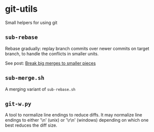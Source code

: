 # git-utils
Small helpers for using git

## `sub-rebase`

Rebase gradually: replay branch commits over newer commits on target branch, to handle the conflicts in smaller units.

See post: [Break big merges to smaller pieces](https://yairchu.github.io/posts/split-merge-to-smaller-pieces)

## `sub-merge.sh`

A merging variant of `sub-rebase.sh`

## `git-w.py`

A tool to normalize line endings to reduce diffs.
It may normalize line endings to either '\n' (unix) or '\r\n' (windows)
depending on which one best reduces the diff size.
